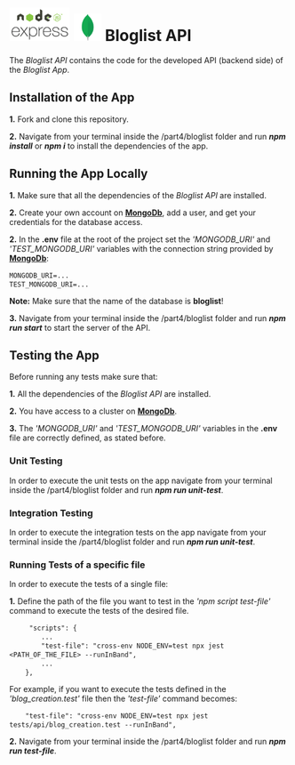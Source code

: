 <h1>
<img src="https://raw.githubusercontent.com/katerina-tziala/fullstackopen2019/master/documentation_images/node_express.png" alt="node express logo" width="auto" height="60">
<img src="https://raw.githubusercontent.com/katerina-tziala/fullstackopen2019/master/documentation_images/mongoDB_logo.png" alt="mongoDB logo" width="50" height="50">
Bloglist API<br/>
</h1>

The *Bloglist API* contains the code for the developed API (backend side) of the *Bloglist App*.

## Installation of the App

**1.** Fork and clone this repository.

**2.** Navigate from your terminal inside the /part4/bloglist folder and run ***npm install*** or ***npm i*** to install the dependencies of the app.


## Running the App Locally

**1.** Make sure that all the dependencies of the *Bloglist API* are installed.

**2.** Create your own account on [**MongoDb**](https://www.mongodb.com/cloud), add a user, and get your credentials for the database access.

**2.** In the **.env** file at the root of the project set the *'MONGODB_URI'* and *'TEST_MONGODB_URI'* variables with the connection string provided by [**MongoDb**](https://www.mongodb.com/cloud):
    
    MONGODB_URI=...
    TEST_MONGODB_URI=...

**Note:** Make sure that the name of the database is **bloglist**!

**3.**  Navigate from your terminal inside the /part4/bloglist folder and run ***npm run start*** to start the server of the API.


## Testing the App

Before running any tests make sure that:

**1.** All the dependencies of the *Bloglist API* are installed.

**2.** You have access to a cluster on [**MongoDb**](https://www.mongodb.com/cloud). 

**3.** The *'MONGODB_URI'* and *'TEST_MONGODB_URI'* variables in the **.env** file are correctly defined, as stated before.


### Unit Testing

In order to execute the unit tests on the app navigate from your terminal inside the /part4/bloglist folder and run ***npm run unit-test***.


### Integration Testing

In order to execute the integration tests on the app navigate from your terminal inside the /part4/bloglist folder and run ***npm run unit-test***.


### Running Tests of a specific file

In order to execute the tests of a single file:

**1.** Define the path of the file you want to test in the *'npm script test-file'* command to execute the tests of the desired file.

         "scripts": {
            ...
            "test-file": "cross-env NODE_ENV=test npx jest <PATH_OF_THE_FILE> --runInBand",
            ...
        },

For example, if you want to execute the tests defined in the *'blog_creation.test'* file then the *'test-file'* command becomes:

        "test-file": "cross-env NODE_ENV=test npx jest tests/api/blog_creation.test --runInBand",


**2.** Navigate from your terminal inside the /part4/bloglist folder and run ***npm run test-file***.

